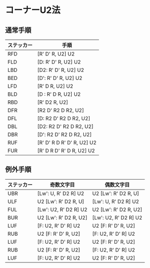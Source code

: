 # コーナーU2法

## 通常手順
|ステッカー|手順|
|---|---|
|RFD|[R' D' R, U2] U2|
|FLD|[D: R' D' R, U2] U2|
|LBD|[D2: R' D' R, U2] U2|
|BED|[D': R' D' R, U2] U2|
|LFD|[R' D R, U2] U2|
|BLD|[D : R' D R, U2] U2|
|RBD|[R' D2 R, U2]|
|DFR|[R2 D' R2 D R2, U2]|
|DFL|[D: R2 D' R2 D R2, U2]|
|DBL|[D2: R2 D' R2 D R2, U2]|
|DBR|[D': R2 D' R2 D R2, U2]|
|RUF|[R' D' R D R' D' R, U2] U2|
|FUR|[R' D R D' R' D R, U2] U2|

## 例外手順
|ステッカー|奇数文字目|偶数文字目
|---|---|---|
|UBR|[Lw': U, R' D2 R] U2|U2 [Lw': R' D2 R, U]|
|ULF|U2 [Lw': R' D2 R, U]|[Lw': U, R' D2 R] U2|
|FUL|[Lw': U2, R' D2 R] U2|U2 [Lw': R' D2 R, U2]|
|BUR|U2 [Lw': R' D2 R, U2]|[Lw': U2, R' D2 R] U2|
|LUF|[F: U2, R' D' R] U2|U2 [F: R' D' R, U2]|
|RUB|U2 [F: R' D' R, U2]|[F: U2, R' D' R] U2|
|LUF|[F: U2, R' D' R] U2|U2 [F: R' D' R, U2]|
|RUB|U2 [F: R' D' R, U2]|[F: U2, R' D' R] U2|
|LUF|[F: U2, R' D' R] U2|U2 [F: R' D' R, U2]|


